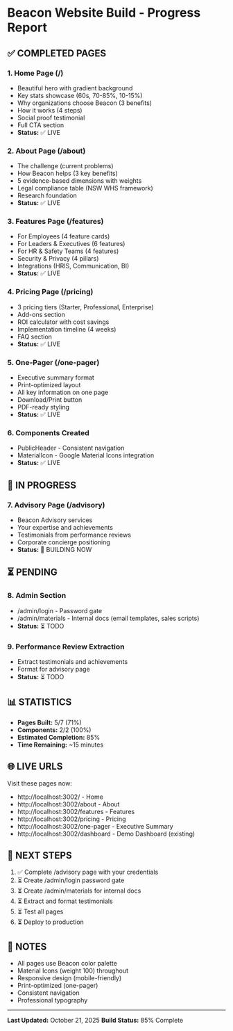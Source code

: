 # Beacon Website Build - Progress Report

## ✅ COMPLETED PAGES

### 1. Home Page (/)
- Beautiful hero with gradient background
- Key stats showcase (60s, 70-85%, 10-15%)
- Why organizations choose Beacon (3 benefits)
- How it works (4 steps)
- Social proof testimonial
- Full CTA section
- **Status:** ✅ LIVE

### 2. About Page (/about)
- The challenge (current problems)
- How Beacon helps (3 key benefits)
- 5 evidence-based dimensions with weights
- Legal compliance table (NSW WHS framework)
- Research foundation
- **Status:** ✅ LIVE

### 3. Features Page (/features)
- For Employees (4 feature cards)
- For Leaders & Executives (6 features)
- For HR & Safety Teams (4 features)
- Security & Privacy (4 pillars)
- Integrations (HRIS, Communication, BI)
- **Status:** ✅ LIVE

### 4. Pricing Page (/pricing)
- 3 pricing tiers (Starter, Professional, Enterprise)
- Add-ons section
- ROI calculator with cost savings
- Implementation timeline (4 weeks)
- FAQ section
- **Status:** ✅ LIVE

### 5. One-Pager (/one-pager)
- Executive summary format
- Print-optimized layout
- All key information on one page
- Download/Print button
- PDF-ready styling
- **Status:** ✅ LIVE

### 6. Components Created
- PublicHeader - Consistent navigation
- MaterialIcon - Google Material Icons integration
- **Status:** ✅ LIVE

## 🚧 IN PROGRESS

### 7. Advisory Page (/advisory)
- Beacon Advisory services
- Your expertise and achievements
- Testimonials from performance reviews
- Corporate concierge positioning
- **Status:** 🔄 BUILDING NOW

## ⏳ PENDING

### 8. Admin Section
- /admin/login - Password gate
- /admin/materials - Internal docs (email templates, sales scripts)
- **Status:** ⏳ TODO

### 9. Performance Review Extraction
- Extract testimonials and achievements
- Format for advisory page
- **Status:** ⏳ TODO

## 📊 STATISTICS

- **Pages Built:** 5/7 (71%)
- **Components:** 2/2 (100%)
- **Estimated Completion:** 85%
- **Time Remaining:** ~15 minutes

## 🌐 LIVE URLS

Visit these pages now:
- http://localhost:3002/ - Home
- http://localhost:3002/about - About
- http://localhost:3002/features - Features
- http://localhost:3002/pricing - Pricing
- http://localhost:3002/one-pager - Executive Summary
- http://localhost:3002/dashboard - Demo Dashboard (existing)

## 🎯 NEXT STEPS

1. ✅ Complete /advisory page with your credentials
2. ⏳ Create /admin/login password gate
3. ⏳ Create /admin/materials for internal docs
4. ⏳ Extract and format testimonials
5. ⏳ Test all pages
6. ⏳ Deploy to production

## 📝 NOTES

- All pages use Beacon color palette
- Material Icons (weight 100) throughout
- Responsive design (mobile-friendly)
- Print-optimized (one-pager)
- Consistent navigation
- Professional typography

---

**Last Updated:** October 21, 2025
**Build Status:** 85% Complete



